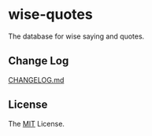 # wise-quotes
The database for wise saying and quotes.

## Change Log
[CHANGELOG.md](https://github.com/archco/wise-quotes/blob/master/CHANGELOG.md)

## License
The [MIT](https://github.com/archco/wise-quotes/blob/master/LICENSE) License.
